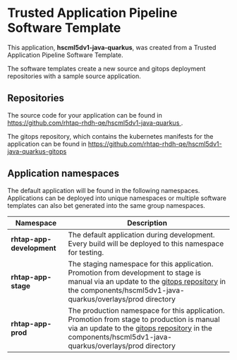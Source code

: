 # Trusted Application Pipeline Software Template

This application, **hscml5dv1-java-quarkus**, was created from a Trusted Application Pipeline Software Template.

The software templates create a new source and gitops deployment repositories with a sample source application. 

## Repositories

The source code for your application can be found in [https://github.com/rhtap-rhdh-qe/hscml5dv1-java-quarkus ](https://github.com/rhtap-rhdh-qe/hscml5dv1-java-quarkus ).
 
The gitops repository, which contains the kubernetes manifests for the application can be found in 
[https://github.com/rhtap-rhdh-qe/hscml5dv1-java-quarkus-gitops ](https://github.com/rhtap-rhdh-qe/hscml5dv1-java-quarkus-gitops ) 

## Application namespaces 

The default application will be found in the following namespaces. Applications can be deployed into unique namespaces or multiple software templates can also bet generated into the same group namespaces.  

|  Namespace   |  Description   |  
| -------- | -------- |   
| **rhtap-app-development** | The default application during development. Every build will be deployed to this namespace for testing. | 
| **rhtap-app-stage** | The staging namespace for this application. Promotion from development to stage is manual via an update to the [gitops repository](https://github.com/rhtap-rhdh-qe/hscml5dv1-java-quarkus-gitops ) in the components/hscml5dv1-java-quarkus/overlays/prod directory |  
| **rhtap-app-prod** | The production namespace for this application. Promotion from stage to production is manual via an update to the [gitops repository](https://github.com/rhtap-rhdh-qe/hscml5dv1-java-quarkus-gitops ) in the components/hscml5dv1-java-quarkus/overlays/prod directory | 